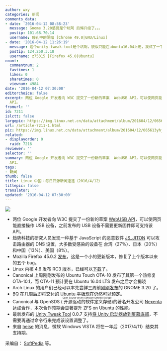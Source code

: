 ```yaml
---
author: wxy
categories: 新闻
comments_data:
- date: '2016-04-12 08:58:23'
  message: Gnome 3.20感觉是个坑阿 后悔升级了。。。
  postip: 101.68.70.14
  username: 瞳孔中的阴暗 [Chrome 49.0|GNU/Linux]
- date: '2016-04-12 11:26:19'
  message: 这个unity-tweak-tool是个坑啊，貌似只能在ubuntu16.04上用，我试了一下14.04，不成功。
  postip: 124.250.3.18
  username: z75315 [Firefox 45.0|Ubuntu]
count:
  commentnum: 2
  favtimes: 1
  likes: 0
  sharetimes: 0
  viewnum: 4984
date: '2016-04-12 07:30:00'
editorchoice: false
excerpt: 两位 Google 开发者向 W3C 提交了一份新的草案  WebUSB API，可以使网页能直接操作 USB 设备，之前发布的 USB 设备不需要更新固件即可支持该
  API。
fromurl: ''
id: 7211
islctt: false
largepic: https://img.linux.net.cn/data/attachment/album/201604/12/065613yhjahbu7xhb0jf0y.jpg
url: /article-7211-1.html
pic: https://img.linux.net.cn/data/attachment/album/201604/12/065613yhjahbu7xhb0jf0y.jpg.thumb.jpg
related:
- displayorder: 0
  raid: 7216
reviewer: ''
selector: ''
summary: 两位 Google 开发者向 W3C 提交了一份新的草案  WebUSB API，可以使网页能直接操作 USB 设备，之前发布的 USB 设备不需要更新固件即可支持该
  API。
tags:
- 新闻
thumb: false
title: Linux 中国：每日开源新闻速递（2016/4/12）
titlepic: false
translator: ''
updated: '2016-04-12 07:30:00'
---
```


![](https://img.linux.net.cn/data/attachment/album/201604/12/065613yhjahbu7xhb0jf0y.jpg)


* 两位 Google 开发者向 W3C 提交了一份新的草案 [WebUSB API](https://wicg.github.io/webusb/)，可以使网页能直接操作 USB 设备，之前发布的 USB 设备不需要更新固件即可支持该 API。
* 趋势科技的研究人员发现一种基于 JavaScript 的恶意软件 [JS\_JITON](http://blog.trendmicro.com/trendlabs-security-intelligence/mobile-devices-used-to-execute-dns-malware-against-home-routers/) 可以攻击路由器的 DNS 设置，大多数受感染的设备在 台湾（27%）、日本（20%）和中国（13%）、美国（8%）。
* Mozilla Firefox 45.0.2 [发布](https://www.mozilla.org/en-US/firefox/45.0.2/releasenotes/)，这是一个小的更新版本，修复了上个版本以来的五个 bug。
* Linux 内核 4.6 发布 RC3 版本，已经可以[下载](http://kernel.org/)了。
* Canonical 上周刚刚发布的 Ubuntu Touch OTA-10 发布了其第一个热修复 OTA-10.1，而 OTA-11 预计要在 Ubuntu 16.04 LTS 发布之后才会揭晓
* Arch Linux 的用户们已经可以率先尝鲜三周前[刚刚发布](/article-7150-1.html)的 GNOME 3.20 了。
* BQ 在几周后[即将交付的 Ubuntu 平板](/article-7166-1.html)现在仍然可以[预定](https://store.bq.com/en/ubuntu-edition-aquaris-m10/)。
* Canonical 与 OpenSDS (<ruby> 开源驱动的软件定义存储 <rp>  （ </rp> <rt>  Open Source-driven Software-Defined Storage </rt> <rp>  ） </rp></ruby>)的著名开发公司 [Nexenta](https://nexenta.com/) 达成合作，本次合作预期会显著提升 ZFS on Ubuntu 的性能。
* 最新发布的 [Unity Tweak Tool](https://launchpad.net/unity-tweak-tool) 0.0.7 支持[将 Unity 启动器放到屏幕底部](/article-7127-1.html)，不需要再通过命令行来完成该设置调整了。
* 来自 [heise](http://www.heise.de/newsticker/meldung/Letztes-Support-Jahr-fuer-Windows-Vista-3164355.html) 的消息，微软 Windows VISTA 将在一年后（2017/4/11）结束其支持期。


采编自： [SoftPedia](http://www.softpedia.com/) 等。